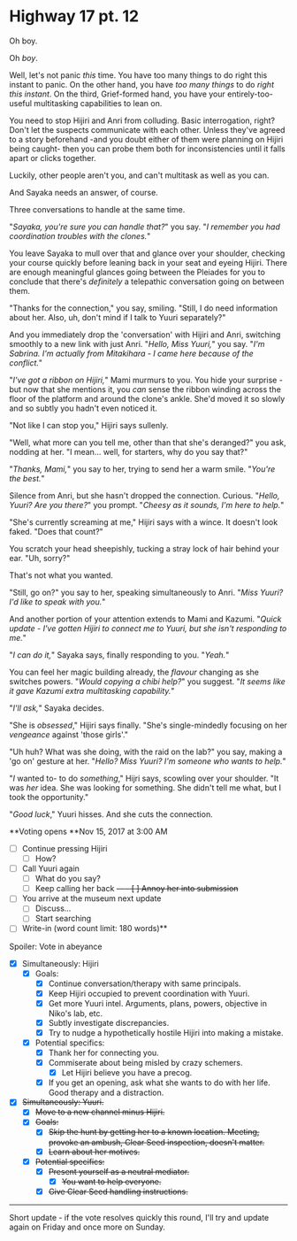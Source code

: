 # Highway 17 pt. 12

Oh boy.

Oh *boy*.

Well, let's not panic *this* time. You have too many things to do right this instant to panic. On the other hand, you have *too many things* to do *right this instant*. On the third, Grief-formed hand, you have your entirely-too-useful multitasking capabilities to lean on.

You need to stop Hijiri and Anri from colluding. Basic interrogation, right? Don't let the suspects communicate with each other. Unless they've agreed to a story beforehand -and you doubt either of them were planning on Hijiri being caught- then you can probe them both for inconsistencies until it falls apart or clicks together.

Luckily, other people aren't you, and can't multitask as well as you can.

And Sayaka needs an answer, of course.

Three conversations to handle at the same time.

"*Sayaka, you're sure you can handle that?*" you say. "*I remember you had coordination troubles with the clones.*"

You leave Sayaka to mull over that and glance over your shoulder, checking your course quickly before leaning back in your seat and eyeing Hijiri. There are enough meaningful glances going between the Pleiades for you to conclude that there's *definitely* a telepathic conversation going on between them.

"Thanks for the connection," you say, smiling. "Still, I do need information about her. Also, uh, don't mind if I talk to Yuuri separately?"

And you immediately drop the 'conversation' with Hijiri and Anri, switching smoothly to a new link with just Anri. "*Hello, Miss Yuuri,*" you say. "*I'm Sabrina. I'm actually from Mitakihara - I came here because of the conflict.*"

"*I've got a ribbon on Hijiri,*" Mami murmurs to you. You hide your surprise - but now that she mentions it, you *can* sense the ribbon winding across the floor of the platform and around the clone's ankle. She'd moved it so slowly and so subtly you hadn't even noticed it.

"Not like I can stop you," Hijiri says sullenly.

"Well, what more can you tell me, other than that she's deranged?" you ask, nodding at her. "I mean... well, for starters, why do you say that?"

"*Thanks, Mami,*" you say to her, trying to send her a warm smile. "*You're the best.*"

Silence from Anri, but she hasn't dropped the connection. Curious. "*Hello, Yuuri? Are you there?*" you prompt. "*Cheesy as it sounds, I'm here to help.*"

"She's currently screaming at me," Hijiri says with a wince. It doesn't look faked. "Does that count?"

You scratch your head sheepishly, tucking a stray lock of hair behind your ear. "Uh, sorry?"

That's not what you wanted.

"Still, go on?" you say to her, speaking simultaneously to Anri. "*Miss Yuuri? I'd like to speak with you.*"

And another portion of your attention extends to Mami and Kazumi. "*Quick update - I've gotten Hijiri to connect me to Yuuri, but she isn't responding to me.*"

"*I can do it,*" Sayaka says, finally responding to you. "*Yeah.*"

You can feel her magic building already, the *flavour* changing as she switches powers. "*Would copying a chibi help?*" you suggest. "*It seems like it gave Kazumi extra multitasking capability.*"

"*I'll ask,*" Sayaka decides.

"She is *obsessed*," Hijiri says finally. "She's single-mindedly focusing on her *vengeance* against 'those girls'."

"Uh huh? What was she doing, with the raid on the lab?" you say, making a 'go on' gesture at her. "*Hello? Miss Yuuri? I'm someone who wants to help.*"

"*I* wanted to- to do *something*," Hijri says, scowling over your shoulder. "It was *her* idea. She was looking for something. She didn't tell me what, but I took the opportunity."

"*Good luck*," Yuuri hisses. And she cuts the connection.

\*\*Voting opens **Nov 15, 2017 at 3:00 AM
- [ ] Continue pressing Hijiri
  - [ ] How?
- [ ] Call Yuuri again
  - [ ] What do you say?
  - [ ] Keep calling her back
~~-- - [ ] Annoy her into submission~~
- [ ] You arrive at the museum next update
  - [ ] Discuss...
  - [ ] Start searching
- [ ] Write-in (word count limit: 180 words)**

Spoiler: Vote in abeyance

- [x] Simultaneously: Hijiri
  - [x] Goals:
    - [x] Continue conversation/therapy with same principals.
    - [x] Keep Hijiri occupied to prevent coordination with Yuuri.
    - [x] Get more Yuuri intel. Arguments, plans, powers, objective in Niko's lab, etc.
    - [x] Subtly investigate discrepancies.
    - [x] Try to nudge a hypothetically hostile Hijiri into making a mistake.
  - [x] Potential specifics:
    - [x] Thank her for connecting you.
    - [x] Commiserate about being misled by crazy schemers.
      - [x] Let Hijiri believe you have a precog.
    - [x] If you get an opening, ask what she wants to do with her life. Good therapy and a distraction.
- [x] ~~Simultaneously: Yuuri.~~
  - [x] ~~Move to a new channel minus Hijiri.~~
  - [x] ~~Goals:~~
    - [x] ~~Skip the hunt by getting her to a known location. Meeting, provoke an ambush, Clear Seed inspection, doesn't matter.~~
    - [x] ~~Learn about her motives.~~
  - [x] ~~Potential specifics:~~
    - [x] ~~Present yourself as a neutral mediator.~~
      - [x] ~~You want to help everyone.~~
    - [x] ~~Give Clear Seed handling instructions.~~

---

Short update - if the vote resolves quickly this round, I'll try and update again on Friday and once more on Sunday.
